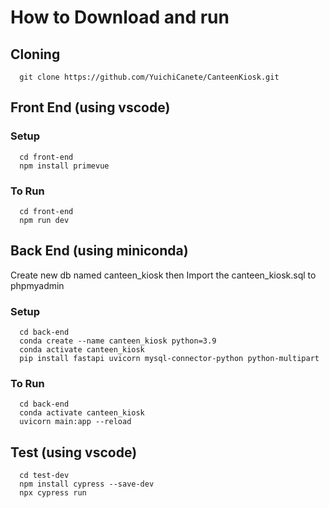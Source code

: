 # How to Download and run

## Cloning

```
  git clone https://github.com/YuichiCanete/CanteenKiosk.git
```

## Front End (using vscode)

### Setup
```
  cd front-end
  npm install primevue
```

### To Run
```
  cd front-end
  npm run dev
```

## Back End (using miniconda)

Create new db named canteen_kiosk then
Import the canteen_kiosk.sql to phpmyadmin

### Setup
```
  cd back-end
  conda create --name canteen_kiosk python=3.9
  conda activate canteen_kiosk
  pip install fastapi uvicorn mysql-connector-python python-multipart
```

### To Run
```
  cd back-end
  conda activate canteen_kiosk
  uvicorn main:app --reload
```

## Test (using vscode)

```
  cd test-dev
  npm install cypress --save-dev
  npx cypress run
```
